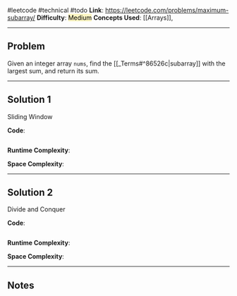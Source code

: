 #leetcode #technical
#todo
**Link**: https://leetcode.com/problems/maximum-subarray/
**Difficulty**: <mark style="background: #FFF3A3A6;">Medium</mark>
**Concepts Used**: [[Arrays]], 

---
## Problem
Given an integer array `nums`, find the [[_Terms#^86526c|subarray]] with the largest sum, and return its sum.

---
## Solution 1
Sliding Window

**Code**:
```python

```

**Runtime Complexity**:

**Space Complexity**:

---
## Solution 2
Divide and Conquer

**Code**:
```python

```

**Runtime Complexity**:

**Space Complexity**:


---
## Notes
